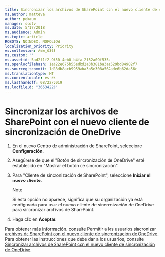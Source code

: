 ```yaml
---
title: Sincronizar los archivos de SharePoint con el nuevo cliente de sincronización de OneDrive
ms.author: matteva
author: pebaum
manager: scotv
ms.date: 5/17/2018
ms.audience: Admin
ms.topic: article
ROBOTS: NOINDEX, NOFOLLOW
localization_priority: Priority
ms.collection: Adm_O365
ms.custom: ''
ms.assetid: 5ad2f1f2-9650-4eb0-b4fa-2f52a09f535a
ms.openlocfilehash: 1e622e675b55edbd2a3b381ba3aa529bd84902f7
ms.sourcegitcommit: 1d98db8acb9959aba3b5e308a567ade6b62da56c
ms.translationtype: HT
ms.contentlocale: es-ES
ms.lasthandoff: 08/22/2019
ms.locfileid: "36534220"
---
```

# <a name="sync-sharepoint-files-with-the-new-onedrive-sync-client"></a>Sincronizar los archivos de SharePoint con el nuevo cliente de sincronización de OneDrive

1. En el nuevo Centro de administración de SharePoint, seleccione **Configuración**.
    
2. Asegúrese de que el "Botón de sincronización de OneDrive" esté establecido en "Mostrar el botón de sincronización".
    
3. Para "Cliente de sincronización de SharePoint", seleccione **Iniciar el nuevo cliente**.
    
    > [!NOTE]
    > Si esta opción no aparece, significa que su organización ya está configurada para usar el nuevo cliente de sincronización de OneDrive para sincronizar archivos de SharePoint. 
  
4. Haga clic en **Aceptar**.
    
Para obtener más información, consulte [Permitir a los usuarios sincronizar archivos de SharePoint con el nuevo cliente de sincronización de OneDrive](https://go.microsoft.com/fwlink/?linkid=866433). Para obtener las instrucciones que debe dar a los usuarios, consulte [Sincronizar archivos de SharePoint con el nuevo cliente de sincronización de OneDrive](https://go.microsoft.com/fwlink/?linkid=866427).
  

